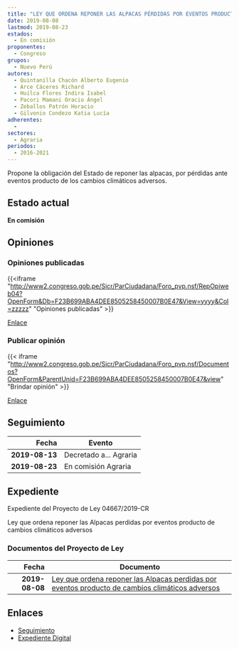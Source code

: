 ```yaml
---
title: "LEY QUE ORDENA REPONER LAS ALPACAS PÉRDIDAS POR EVENTOS PRODUCTO DE CAMBIOS CLIMÁTICOS ADVERSOS"
date: 2019-08-08
lastmod: 2019-08-23
estados: 
  - En comisión
proponentes: 
  - Congreso
grupos: 
  - Nuevo Perú
autores: 
  - Quintanilla Chacón Alberto Eugenio
  - Arce Cáceres Richard
  - Huilca Flores Indira Isabel
  - Pacori Mamani Oracio Ángel
  - Zeballos Patrón Horacio
  - Gilvonio Condezo Katia Lucía
adherentes: 
  - 
sectores: 
  - Agraria
periodos: 
  - 2016-2021
---
```


Propone la obligación del Estado de reponer las alpacas, por pérdidas ante eventos producto de los cambios climáticos adversos.


## Estado actual

**En comisión**

## Opiniones

### Opiniones publicadas

{{<iframe "http://www2.congreso.gob.pe/Sicr/ParCiudadana/Foro_pvp.nsf/RepOpiweb04?OpenForm&Db=F23B699ABA4DEE8505258450007B0E47&View=yyyy&Col=zzzzz" "Opiniones publicadas" >}}

[Enlace](http://www2.congreso.gob.pe/Sicr/ParCiudadana/Foro_pvp.nsf/RepOpiweb04?OpenForm&Db=F23B699ABA4DEE8505258450007B0E47&View=yyyy&Col=zzzzz)
### Publicar opinión

{{< iframe "http://www2.congreso.gob.pe/Sicr/ParCiudadana/Foro_pvp.nsf/Documentos?OpenForm&ParentUnid=F23B699ABA4DEE8505258450007B0E47&view" "Brindar opinión" >}}

[Enlace](http://www2.congreso.gob.pe/Sicr/ParCiudadana/Foro_pvp.nsf/Documentos?OpenForm&ParentUnid=F23B699ABA4DEE8505258450007B0E47&view)

## Seguimiento

| Fecha | Evento |
|------:|--------|
| **2019-08-13** | Decretado a... Agraria|
| **2019-08-23** | En comisión Agraria|


## Expediente

Expediente del Proyecto de Ley 04667/2019-CR

Ley que ordena reponer las Alpacas perdidas por eventos producto de cambios climáticos adversos


### Documentos del Proyecto de Ley

| Fecha | Documento |
|------:|--------|
| **2019-08-08** | [Ley que ordena reponer las Alpacas perdidas por eventos producto de cambios climáticos adversos](http://www.leyes.congreso.gob.pe/Documentos/2016_2021/Proyectos_de_Ley_y_de_Resoluciones_Legislativas/PL0466720190808.pdf) |

## Enlaces 

- [Seguimiento](http://www2.congreso.gob.pe/Sicr/TraDocEstProc/CLProLey2016.nsf/f7fff46988ca05b1052578e100829cc7/fb900d7f7d8d23eb05258450007ecefb?OpenDocument)
- [Expediente Digital](http://www2.congreso.gob.pe/Sicr/TraDocEstProc/CLProLey2016.nsf/f7fff46988ca05b1052578e100829cc7/fb900d7f7d8d23eb05258450007ecefb?OpenDocument&Click=05257FB7005EB655.eb71d0cf91d8294e05256cdf006b5706/$Body/0.1C6C)
